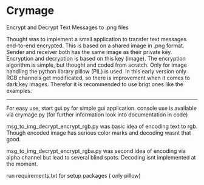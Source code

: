 # Crymage
Encrypt and Decrypt Text Messages to .png files

Thought was to implement a small application to transfer text messages end-to-end encrypted.
This is based on a shared image in .png format. Sender and receiver both has the same image as their private key.
Encryption and decryption is based on this key (image). The encryption algorithm is simple, but thought and coded from scratch.
Only for image handling the python library pillow (PIL) is used. 
In this early version only RGB channels get modificated, so there is improvement when it comes to dark key images.
Therefor it is recommended to use brigt ones like the examples.

____________________________________

For easy use, start gui.py for simple gui application.
console use is available via crymage.py (for further information look into documentation in code)

msg_to_img_decrypt_encrypt_rgb.py was basic idea of encoding text to rgb.
Though encoded image has serious color marks and decoding wasnt that good.

msg_to_img_decrypt_encrypt_rgba.py was second idea of encoding via alpha channel but lead to several blind spots.
Decoding isnt implemented at the moment.

run requirements.txt for setup packages ( only pillow) 
